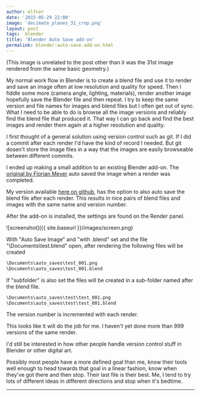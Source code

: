 ```yaml
---
author: elfnor
date: '2015-05-29 22:00'
image: 'decimate_planes_31_crop.png'
layout: post
tags:  blender
title: 'Blender Auto Save add-on'
permalink: blender-auto-save-add-on.html
---
```


(This image is unrelated to the post other than it was the 31st image rendered from the same basic geometry.)

My normal work flow in Blender is to create a blend file and use it to render and save an image often at low resolution and quality for speed. Then I fiddle some more (camera angle, lighting, materials), render another image hopefully save the Blender file and then repeat. I try to keep the same version and file names for images and blend files but I often get out of sync. What I need to be able to do is browse all the image versions and reliably find the blend file that produced it. That way I can go back and find the best images and render them again at a higher resolution and quality.

I first thought of a general solution using version control such as git. If I did a commit after each render I\'d have the kind of record I needed. But git dosen\'t store the image files in a way that the images are easily browseable between different commits.

I ended up making a small addition to an existing Blender add-on. The [original by Florian Meyer](http://wiki.blender.org/index.php/Extensions:2.6/Py/Scripts/Render/Auto_Save) auto saved the image when a render was completed.

My version available [here on github](https://github.com/elfnor/blender_auto_save_on_render), has the option to also auto save the blend file after each render. This results in nice pairs of blend files and images with the same name and version number.

After the add-on is installed, the settings are found on the Render panel.

![screenshot]({{ site.baseurl }}/images/screen.png)

With \"Auto Save Image\" and \"with .blend\" set and the file \"\\Documents\\test.blend\" open, after rendering the following files will be created

```python
\Documents\auto_saves\test_001.png  
\Documents\auto_saves\test_001.blend  
```

If \"subfolder\" is also set the files will be created in a sub-folder named after the blend file.

```python
\Documents\auto_saves\test\test_001.png  
\Documents\auto_saves\test\test_001.blend  
```

The version number is incremented with each render.

This looks like it will do the job for me. I haven\'t yet done more than 999 versions of the same render.

I\'d still be interested in how other people handle version control stuff in Blender or other digital art.

Possibly most people have a more defined goal than me, know their tools well enough to head towards that goal in a linear fashion, know when they\'ve got there and then stop. Their last file is their best. Me, I tend to try lots of different ideas in different directions and stop when it\'s bedtime.

------------------------------------------------------------------------
